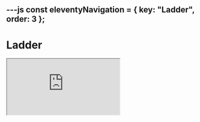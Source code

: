 ---js
const eleventyNavigation = {
	key: "Ladder",
	order: 3
};
---
# Ladder

<iframe src="https://docs.google.com/spreadsheets/d/e/2PACX-1vSyokmXbCoxw-W4EOwkAFRXtGbhY8VUYNel2fzPNvwfqKuffYRr1hKBsyTXsdJmvqh5Ckjmm4fMaWu-/pubhtml?gid=0&amp;single=true&amp;widget=true&amp;headers=false"></iframe>